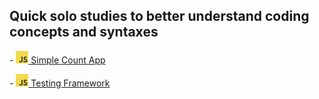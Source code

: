## Quick solo studies to better understand coding concepts and syntaxes

*-* [<img height="20" src="https://raw.githubusercontent.com/github/explore/80688e429a7d4ef2fca1e82350fe8e3517d3494d/topics/javascript/javascript.png"> Simple Count App](https://github.com/camilla000/studies/tree/main/counter)

*-* [<img height="20" src="https://raw.githubusercontent.com/github/explore/80688e429a7d4ef2fca1e82350fe8e3517d3494d/topics/javascript/javascript.png"> Testing Framework](https://github.com/camilla000/studies/tree/main/testing-framework-js)




<!-- [![willianrod's wakatime stats](https://github-readme-stats.vercel.app/api/wakatime?username=camilla000)](https://github.com/anuraghazra/github-readme-stats) -->
